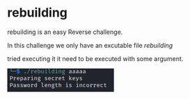 # rebuilding

rebuilding is an easy Reverse challenge.

In this challenge we only have an excutable file _rebuilding_

tried executing it it need to be executed with some argument.

<img src="images/Capture2.JPG" >
